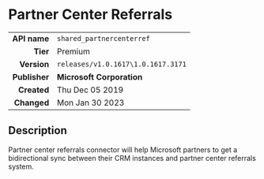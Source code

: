 # Partner Center Referrals
| | |
|-:|-|
|**API name**|`shared_partnercenterref`|
|**Tier**|Premium|
|**Version**|`releases/v1.0.1617\1.0.1617.3171`|
|**Publisher**|**Microsoft Corporation**|
|**Created**|Thu Dec 05 2019|
|**Changed**|Mon Jan 30 2023|

## Description
Partner center referrals connector will help Microsoft partners to get a bidirectional sync between their CRM instances and partner center referrals system.

